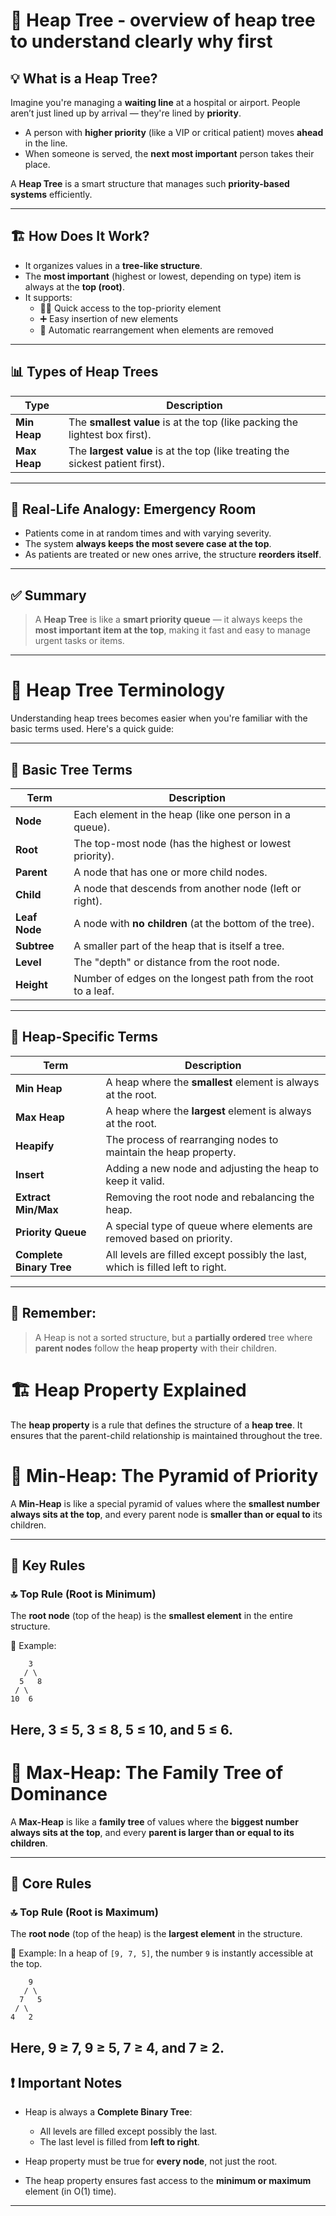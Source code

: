 # 🧠 Heap Tree - overview of heap tree to understand clearly why first

## 💡 What is a Heap Tree?

Imagine you're managing a **waiting line** at a hospital or airport. People aren’t just lined up by arrival — they're lined by **priority**.

- A person with **higher priority** (like a VIP or critical patient) moves **ahead** in the line.
- When someone is served, the **next most important** person takes their place.

A **Heap Tree** is a smart structure that manages such **priority-based systems** efficiently.

---

## 🏗️ How Does It Work?

- It organizes values in a **tree-like structure**.
- The **most important** (highest or lowest, depending on type) item is always at the **top (root)**.
- It supports:
  - 🕵️‍♂️ Quick access to the top-priority element
  - ➕ Easy insertion of new elements
  - 🔄 Automatic rearrangement when elements are removed

---

## 📊 Types of Heap Trees

| Type       | Description                                                                 |
|------------|-----------------------------------------------------------------------------|
| **Min Heap** | The **smallest value** is at the top (like packing the lightest box first). |
| **Max Heap** | The **largest value** is at the top (like treating the sickest patient first). |

---

## 🔄 Real-Life Analogy: Emergency Room

- Patients come in at random times and with varying severity.
- The system **always keeps the most severe case at the top**.
- As patients are treated or new ones arrive, the structure **reorders itself**.

---

## ✅ Summary

> A **Heap Tree** is like a **smart priority queue** — it always keeps the **most important item at the top**, making it fast and easy to manage urgent tasks or items.

---

# 📘 Heap Tree Terminology

Understanding heap trees becomes easier when you're familiar with the basic terms used. Here's a quick guide:

---

## 🌳 Basic Tree Terms

| Term              | Description                                                                 |
|-------------------|-----------------------------------------------------------------------------|
| **Node**          | Each element in the heap (like one person in a queue).                      |
| **Root**          | The top-most node (has the highest or lowest priority).                    |
| **Parent**        | A node that has one or more child nodes.                                   |
| **Child**         | A node that descends from another node (left or right).                    |
| **Leaf Node**     | A node with **no children** (at the bottom of the tree).                   |
| **Subtree**       | A smaller part of the heap that is itself a tree.                          |
| **Level**         | The "depth" or distance from the root node.                                |
| **Height**        | Number of edges on the longest path from the root to a leaf.               |

---

## 🔁 Heap-Specific Terms

| Term               | Description                                                                 |
|--------------------|-----------------------------------------------------------------------------|
| **Min Heap**       | A heap where the **smallest** element is always at the root.               |
| **Max Heap**       | A heap where the **largest** element is always at the root.                |
| **Heapify**        | The process of rearranging nodes to maintain the heap property.            |
| **Insert**         | Adding a new node and adjusting the heap to keep it valid.                 |
| **Extract Min/Max**| Removing the root node and rebalancing the heap.                           |
| **Priority Queue** | A special type of queue where elements are removed based on priority.      |
| **Complete Binary Tree** | All levels are filled except possibly the last, which is filled left to right. |

---

## 🧠 Remember:

> A Heap is not a sorted structure, but a **partially ordered** tree where **parent nodes** follow the **heap property** with their children.


# 🏗️ Heap Property Explained

The **heap property** is a rule that defines the structure of a **heap tree**. It ensures that the parent-child relationship is maintained throughout the tree.

# 🌱 Min-Heap: The Pyramid of Priority

A **Min-Heap** is like a special pyramid of values where the **smallest number always sits at the top**, and every parent node is **smaller than or equal to** its children.

---

## 📜 Key Rules

### 🔝 Top Rule (Root is Minimum)
The **root node** (top of the heap) is the **smallest element** in the entire structure.

📌 Example:
```
    3  
   / \  
  5   8  
 / \  
10  6  
```
Here, 3 ≤ 5, 3 ≤ 8, 5 ≤ 10, and 5 ≤ 6.
---
# 🌲 Max-Heap: The Family Tree of Dominance

A **Max-Heap** is like a **family tree** of values where the **biggest number always sits at the top**, and every **parent is larger than or equal to its children**.

---

## 📜 Core Rules

### 🔝 Top Rule (Root is Maximum)
The **root node** (top of the heap) is the **largest element** in the structure.

📌 Example:
In a heap of `[9, 7, 5]`, the number `9` is instantly accessible at the top.

```
    9  
   / \  
  7   5  
 / \  
4   2  
```

Here, 9 ≥ 7, 9 ≥ 5, 7 ≥ 4, and 7 ≥ 2.
---
## ❗ Important Notes

- Heap is always a **Complete Binary Tree**:
  - All levels are filled except possibly the last.
  - The last level is filled from **left to right**.

- Heap property must be true for **every node**, not just the root.

- The heap property ensures fast access to the **minimum or maximum** element (in O(1) time).

---

